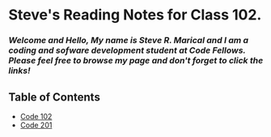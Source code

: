 # **Steve's Reading Notes for Class 102.**



### *Welcome and Hello, My name is Steve R. Marical and I am a coding and sofware development student at Code Fellows. Please feel free to browse my page and don't forget to click the links!*





## **Table of Contents**
- [Code 102](102/README.md)
- [Code 201](201/README.md)

  
   